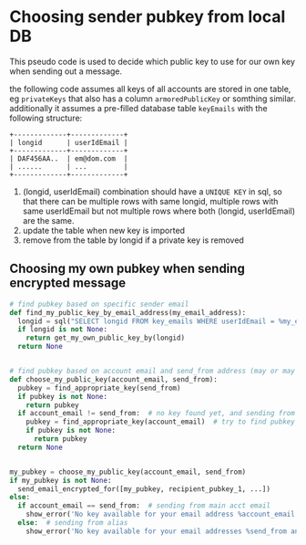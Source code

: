 # Choosing sender pubkey from local DB

This pseudo code is used to decide which public key to use for our own key when sending out a message.

the following code assumes all keys of all accounts are stored in one table, eg `privateKeys` that also has a column `armoredPublicKey` or somthing similar.
additionally it assumes a pre-filled database table `keyEmails` with the following structure:
```
+-------------+-------------+
| longid      | userIdEmail |
+-------------+-------------+
| DAF456AA..  | em@dom.com  |
| ......      | ...         |
+-------------+-------------+
```

1) (longid, userIdEmail) combination should have a `UNIQUE KEY` in sql, so that there can be multiple rows with same longid,  multiple rows with same userIdEmail but not multiple rows where both (longid, userIdEmail) are the same.
2) update the table when new key is imported
3) remove from the table by longid if a private key is removed


## Choosing my own pubkey when sending encrypted message

```python
# find pubkey based on specific sender email
def find_my_public_key_by_email_address(my_email_address):
  longid = sql("SELECT longid FROM key_emails WHERE userIdEmail = %my_email_address")
  if longid is not None:
    return get_my_own_public_key_by(longid)
  return None


# find pubkey based on account email and send_from address (may or may not be the same)
def choose_my_public_key(account_email, send_from):
  pubkey = find_appropriate_key(send_from)
  if pubkey is not None:
    return pubkey
  if account_email != send_from:  # no key found yet, and sending from alias email
    pubkey = find_appropriate_key(account_email)  # try to find pubkey based on account email
    if pubkey is not None:
      return pubkey
  return None


my_pubkey = choose_my_public_key(account_email, send_from)
if my_pubkey is not None:
  send_email_encrypted_for([my_pubkey, recipient_pubkey_1, ...])
else:
  if account_email == send_from:  # sending from main acct email
    show_error('No key available for your email address %account_email.\n\nPlease write human@flowcrypt.com for help.')
  else:  # sending from alias
    show_error('No key available for your email addresses %send_from and %account_email.\n\nPlease write human@flowcrypt.com for help.')

```

